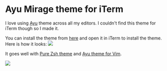 # Ayu Mirage theme for iTerm
I love using [Ayu](https://github.com/dempfi/ayu) theme across all my editors. I couldn't find this theme for iTerm though so I made it.

You can install the theme from [here](https://cdn.rawgit.com/nikitavoloboev/my-mac-os/048bc8ab/iterm/Ayu%20Mirage.itermcolors) and open it in iTerm to install the theme. Here is how it looks:
![](https://i.imgur.com/MFmvp4F.png)

It goes well with [Pure Zsh theme](https://github.com/sindresorhus/pure) and [Ayu theme for Vim](https://github.com/ayu-theme/ayu-vim).

![](https://i.imgur.com/m6CK29L.png)